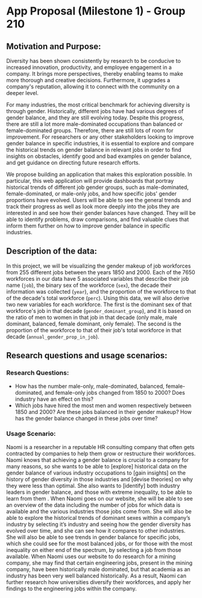 # App Proposal (Milestone 1) - Group 210

## Motivation and Purpose:

Diversity has been shown consistently by research to be conducive to increased innovation, productivity, and employee engagement in a company. It brings more perspectives, thereby enabling teams to make more thorough and creative decisions. Furthermore, it upgrades a company's reputation, allowing it to connect with the community on a deeper level.

For many industries, the most critical benchmark for achieving diversity is through gender. Historically, different jobs have had various degrees of gender balance, and they are still evolving today. Despite this progress, there are still a lot more male-dominated occupations than balanced or female-dominated groups. Therefore, there are still lots of room for improvement. For researchers or any other stakeholders looking to improve gender balance in specific industries, it is essential to explore and compare the historical trends on gender balance in relevant jobs in order to find insights on obstacles, identify good and bad examples on gender balance, and get guidance on directing future research efforts.

We propose building an application that makes this exploration possible. In particular, this web application will provide dashboards that portray historical trends of different job gender groups, such as male-dominated, female-dominated, or male-only jobs, and how specific jobs' gender proportions have evolved. Users will be able to see the general trends and track their progress as well as look more deeply into the jobs they are interested in and see how their gender balances have changed. They will be able to identify problems, draw comparisons, and find valuable clues that inform them further on how to improve gender balance in specific industries.

## Description of the data:

In this project, we will be visualizing the gender makeup of job workforces from 255 different jobs between the years 1850 and 2000. Each of the 7650 workforces in our data have 5 associated variables that describe their job name (`job`), the binary sex of the workforce (`sex`), the decade their information was collected (`year`), and the proportion of the workforce to that of the decade's total workforce (`perc`). Using this data, we will also derive two new variables for each workforce. The first is the dominant sex of that workforce's job in that decade (`gender_dominant_group`), and it is based on the ratio of men to women in that job in that decade (only male, male dominant, balanced, female dominant, only female). The second is the proportion of the workforce to that of their job's total workforce in that decade (`annual_gender_prop_in_job`).

## Research questions and usage scenarios:

### Research Questions:
- How has the number male-only, male-dominated, balanced, female-dominated, and female-only jobs changed from 1850 to 2000? Does industry have an effect on this?
- Which jobs have hired the most men and women respectively between 1850 and 2000? Are these jobs balanced in their gender makeup? How has the gender balance changed in these jobs over time?

### Usage Scenario:

Naomi is a researcher in a reputable HR consulting company that often gets contracted by companies to help them grow or restructure their workforces. Naomi knows that achieving a gender balance is crucial to a company for many reasons, so she wants to be able to [explore] historical data on the gender balance of various industry occupations to [gain insights] on the history of gender diversity in those industries and [devise theories] on why they were less than optimal. She also wants to [identify] both industry leaders in gender balance, and those with extreme inequality, to be able to learn from them . When Naomi goes on our website, she will be able to see an overview of the data including the number of jobs for which data is available and the various industries those jobs come from.  She will also be able to explore the historical trends of dominant sexes within a company’s industry by selecting it’s industry and seeing how the gender diversity has evolved over time, and she can see how it compares to other industries. She will also be able to see trends in gender balance for specific jobs, which she could see for the most balanced jobs, or for those with the most inequality on either end of the spectrum, by selecting a job from those available. When Naomi uses our website to do research for a mining company, she may find that certain engineering jobs, present in the mining company, have been historically male dominated, but that academia as an industry has been very well balanced historically. As a result, Naomi can further research how universities diversify their workforces, and apply her findings to the engineering jobs within the company.